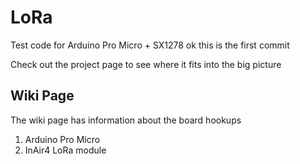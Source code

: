 # LoRa
Test code for Arduino Pro Micro + SX1278
ok this is the first commit

Check out the project page to see where it fits into the big picture

## Wiki Page
The wiki page has information about the board hookups
1. Arduino Pro Micro
2. InAir4 LoRa module
